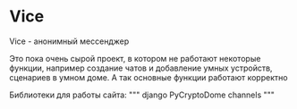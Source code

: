 # Vice
Vice - анонимный мессенджер

Это пока очень сырой проект, в котором не работают некоторые функции, например создание чатов и добавление умных устройств, сценариев в умном доме. А так основные функции работают корректно

Библиотеки для работы сайта:
"""
django
PyCryptoDome
channels
"""

